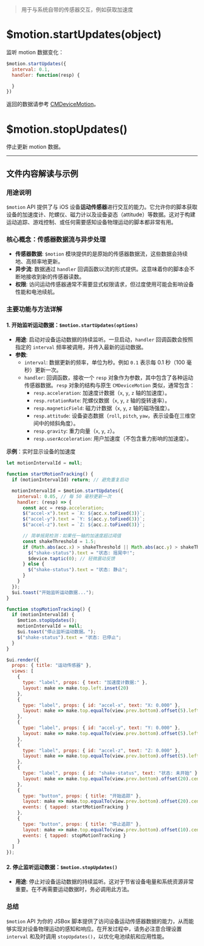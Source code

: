 > 用于与系统自带的传感器交互，例如获取加速度

# $motion.startUpdates(object)

监听 motion 数据变化：

```js
$motion.startUpdates({
  interval: 0.1,
  handler: function(resp) {

  }
})
```

返回的数据请参考 [CMDeviceMotion](https://developer.apple.com/documentation/coremotion/cmdevicemotion)。

# $motion.stopUpdates()

停止更新 motion 数据。

---

## 文件内容解读与示例

### 用途说明

`$motion` API 提供了与 iOS 设备**运动传感器**进行交互的能力。它允许你的脚本获取设备的加速度计、陀螺仪、磁力计以及设备姿态（attitude）等数据。这对于构建运动追踪、游戏控制、或任何需要感知设备物理运动的脚本都非常有用。

### 核心概念：传感器数据流与异步处理

-   **传感器数据**: `$motion` 模块提供的是原始的传感器数据流，这些数据会持续地、高频率地更新。
-   **异步流**: 数据通过 `handler` 回调函数以流的形式提供。这意味着你的脚本会不断地接收到新的传感器读数。
-   **权限**: 访问运动传感器通常不需要显式权限请求，但过度使用可能会影响设备性能和电池续航。

### 主要功能与方法详解

#### 1. 开始监听运动数据：`$motion.startUpdates(options)`

-   **用途**: 启动对设备运动数据的持续监听。一旦启动，`handler` 回调函数会按照指定的 `interval` 频率被调用，并传入最新的运动数据。
-   **参数**: 
    -   `interval`: 数据更新的频率，单位为秒。例如 `0.1` 表示每 0.1 秒（100 毫秒）更新一次。
    -   `handler`: 回调函数，接收一个 `resp` 对象作为参数，其中包含了各种运动传感器数据。`resp` 对象的结构与原生 `CMDeviceMotion` 类似，通常包含：
        -   `resp.acceleration`: 加速度计数据（`x`, `y`, `z` 轴的加速度）。
        -   `resp.rotationRate`: 陀螺仪数据（`x`, `y`, `z` 轴的旋转速率）。
        -   `resp.magneticField`: 磁力计数据（`x`, `y`, `z` 轴的磁场强度）。
        -   `resp.attitude`: 设备姿态数据（`roll`, `pitch`, `yaw`，表示设备在三维空间中的倾斜角度）。
        -   `resp.gravity`: 重力向量（`x`, `y`, `z`）。
        -   `resp.userAcceleration`: 用户加速度（不包含重力影响的加速度）。

**示例**：实时显示设备的加速度

```javascript
let motionIntervalId = null;

function startMotionTracking() {
  if (motionIntervalId) return; // 避免重复启动

  motionIntervalId = $motion.startUpdates({
    interval: 0.05, // 每 50 毫秒更新一次
    handler: (resp) => {
      const acc = resp.acceleration;
      $("accel-x").text = `X: ${acc.x.toFixed(3)}`;
      $("accel-y").text = `Y: ${acc.y.toFixed(3)}`;
      $("accel-z").text = `Z: ${acc.z.toFixed(3)}`;

      // 简单摇晃检测：如果任一轴的加速度超过阈值
      const shakeThreshold = 1.5;
      if (Math.abs(acc.x) > shakeThreshold || Math.abs(acc.y) > shakeThreshold || Math.abs(acc.z) > shakeThreshold) {
        $("shake-status").text = "状态: 摇晃中!";
        $device.taptic(0); // 轻微震动反馈
      } else {
        $("shake-status").text = "状态: 静止";
      }
    }
  });
  $ui.toast("开始监听运动数据...");
}

function stopMotionTracking() {
  if (motionIntervalId) {
    $motion.stopUpdates();
    motionIntervalId = null;
    $ui.toast("停止监听运动数据。");
    $("shake-status").text = "状态: 已停止";
  }
}

$ui.render({
  props: { title: "运动传感器" },
  views: [
    {
      type: "label", props: { text: "加速度计数据:" },
      layout: make => make.top.left.inset(20)
    },
    {
      type: "label", props: { id: "accel-x", text: "X: 0.000" },
      layout: make => make.top.equalTo(view.prev.bottom).offset(5).left.inset(20)
    },
    {
      type: "label", props: { id: "accel-y", text: "Y: 0.000" },
      layout: make => make.top.equalTo(view.prev.bottom).offset(5).left.inset(20)
    },
    {
      type: "label", props: { id: "accel-z", text: "Z: 0.000" },
      layout: make => make.top.equalTo(view.prev.bottom).offset(5).left.inset(20)
    },
    {
      type: "label", props: { id: "shake-status", text: "状态: 未开始" },
      layout: make => make.top.equalTo(view.prev.bottom).offset(20).centerX.equalTo(view.super)
    },
    {
      type: "button", props: { title: "开始追踪" },
      layout: make => make.top.equalTo(view.prev.bottom).offset(20).centerX.equalTo(view.super).width.equalTo(120),
      events: { tapped: startMotionTracking }
    },
    {
      type: "button", props: { title: "停止追踪" },
      layout: make => make.top.equalTo(view.prev.bottom).offset(10).centerX.equalTo(view.super).width.equalTo(120),
      events: { tapped: stopMotionTracking }
    }
  ]
});
```

#### 2. 停止监听运动数据：`$motion.stopUpdates()`

-   **用途**: 停止对设备运动数据的持续监听。这对于节省设备电量和系统资源非常重要。在不再需要运动数据时，务必调用此方法。

### 总结

`$motion` API 为你的 JSBox 脚本提供了访问设备运动传感器数据的能力，从而能够实现对设备物理运动的感知和响应。在开发过程中，请务必注意合理设置 `interval` 和及时调用 `stopUpdates()`，以优化电池续航和应用性能。 
